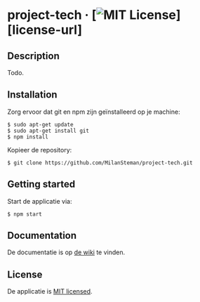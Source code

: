# project-tech &middot; [![MIT License](https://img.shields.io/badge/license-MIT-blue.svg)][license-url]
## Description
Todo.

## Installation
Zorg ervoor dat git en npm zijn geïnstalleerd op je machine:
```
$ sudo apt-get update
$ sudo apt-get install git
$ npm install
```

Kopieer de repository:
```
$ git clone https://github.com/MilanSteman/project-tech.git
```

## Getting started
Start de applicatie via:
```
$ npm start
```
## Documentation
De documentatie is op [de wiki](https://github.com/MilanSteman/project-tech/wiki) te vinden.

## License
De applicatie is [MIT licensed](./LICENSE).